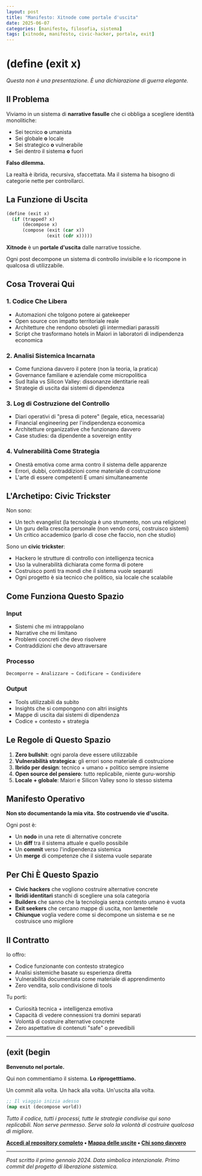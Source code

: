 ```yaml
---
layout: post
title: "Manifesto: Xitnode come portale d'uscita"
date: 2025-06-07
categories: [manifesto, filosofia, sistema]
tags: [xitnode, manifesto, civic-hacker, portale, exit]
---
```


# (define (exit x)

*Questa non è una presentazione. È una dichiarazione di guerra elegante.*

## Il Problema

Viviamo in un sistema di **narrative fasulle** che ci obbliga a scegliere identità monolitiche:

- Sei tecnico **o** umanista
- Sei globale **o** locale
- Sei strategico **o** vulnerabile
- Sei dentro il sistema **o** fuori

**Falso dilemma.**

La realtà è ibrida, recursiva, sfaccettata. Ma il sistema ha bisogno di categorie nette per controllarci.

## La Funzione di Uscita

```lisp
(define (exit x)
  (if (trapped? x)
      (decompose x)
      (compose (exit (car x))
               (exit (cdr x)))))
```

**Xitnode** è un **portale d'uscita** dalle narrative tossiche.

Ogni post decompone un sistema di controllo invisibile e lo ricompone in qualcosa di utilizzabile.

## Cosa Troverai Qui

### 1. Codice Che Libera
- Automazioni che tolgono potere ai gatekeeper
- Open source con impatto territoriale reale
- Architetture che rendono obsoleti gli intermediari parassiti
- Script che trasformano hotels in Maiori in laboratori di indipendenza economica

### 2. Analisi Sistemica Incarnata
- Come funziona davvero il potere (non la teoria, la pratica)
- Governance familiare e aziendale come micropolitica
- Sud Italia vs Silicon Valley: dissonanze identitarie reali
- Strategie di uscita dai sistemi di dipendenza

### 3. Log di Costruzione del Controllo
- Diari operativi di "presa di potere" (legale, etica, necessaria)
- Financial engineering per l'indipendenza economica
- Architetture organizzative che funzionano davvero
- Case studies: da dipendente a sovereign entity

### 4. Vulnerabilità Come Strategia
- Onestà emotiva come arma contro il sistema delle apparenze
- Errori, dubbi, contraddizioni come materiale di costruzione
- L'arte di essere competenti E umani simultaneamente

## L'Archetipo: Civic Trickster

Non sono:
- Un tech evangelist (la tecnologia è uno strumento, non una religione)
- Un guru della crescita personale (non vendo corsi, costruisco sistemi)
- Un critico accademico (parlo di cose che faccio, non che studio)

Sono un **civic trickster**:
- Hackero le strutture di controllo con intelligenza tecnica
- Uso la vulnerabilità dichiarata come forma di potere
- Costruisco ponti tra mondi che il sistema vuole separati
- Ogni progetto è sia tecnico che politico, sia locale che scalabile

## Come Funziona Questo Spazio

### Input
- Sistemi che mi intrappolano
- Narrative che mi limitano
- Problemi concreti che devo risolvere
- Contraddizioni che devo attraversare

### Processo
```
Decomporre → Analizzare → Codificare → Condividere
```

### Output
- Tools utilizzabili da subito
- Insights che si compongono con altri insights
- Mappe di uscita dai sistemi di dipendenza
- Codice + contesto + strategia

## Le Regole di Questo Spazio

1. **Zero bullshit**: ogni parola deve essere utilizzabile
2. **Vulnerabilità strategica**: gli errori sono materiale di costruzione
3. **Ibrido per design**: tecnico + umano + politico sempre insieme
4. **Open source del pensiero**: tutto replicabile, niente guru-worship
5. **Locale + globale**: Maiori e Silicon Valley sono lo stesso sistema

## Manifesto Operativo

**Non sto documentando la mia vita.**
**Sto costruendo vie d'uscita.**

Ogni post è:
- Un **nodo** in una rete di alternative concrete
- Un **diff** tra il sistema attuale e quello possibile
- Un **commit** verso l'indipendenza sistemica
- Un **merge** di competenze che il sistema vuole separate

## Per Chi È Questo Spazio

- **Civic hackers** che vogliono costruire alternative concrete
- **Ibridi identitari** stanchi di scegliere una sola categoria
- **Builders** che sanno che la tecnologia senza contesto umano è vuota
- **Exit seekers** che cercano mappe di uscita, non lamentele
- **Chiunque** voglia vedere come si decompone un sistema e se ne costruisce uno migliore

## Il Contratto

Io offro:
- Codice funzionante con contesto strategico
- Analisi sistemiche basate su esperienza diretta
- Vulnerabilità documentata come materiale di apprendimento
- Zero vendita, solo condivisione di tools

Tu porti:
- Curiosità tecnica + intelligenza emotiva
- Capacità di vedere connessioni tra domini separati
- Volontà di costruire alternative concrete
- Zero aspettative di contenuti "safe" o prevedibili

---

## (exit (begin

**Benvenuto nel portale.**

Qui non commentiamo il sistema. **Lo riprogetttiamo.**

Un commit alla volta.
Un hack alla volta.
Un'uscita alla volta.

```lisp
;; Il viaggio inizia adesso
(map exit (decompose world))
```

*Tutto il codice, tutti i processi, tutte le strategie condivise qui sono replicabili.*
*Non serve permesso. Serve solo la volontà di costruire qualcosa di migliore.*

**[Accedi al repository completo](https://github.com/xitnode) • [Mappa delle uscite](/archive) • [Chi sono davvero](/about)**

---

*Post scritto il primo gennaio 2024. Data simbolica intenzionale.*
*Primo commit del progetto di liberazione sistemica.*
